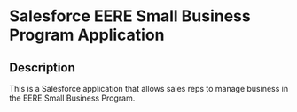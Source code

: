 # Salesforce EERE Small Business Program Application

## Description
This is a Salesforce application that allows sales reps to manage business in the EERE Small Business Program.

